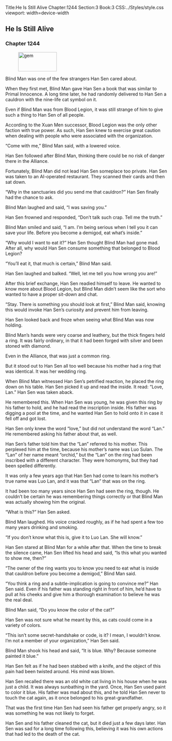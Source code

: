 Title:He Is Still Alive 
Chapter:1244 
Section:3 
Book:3 
CSS:../Styles/style.css 
viewport: width=device-width
  
## He Is Still Alive
### Chapter 1244
  
<figure>
	<img src="../Images/gem.gif" alt="gem" id="gem" width="120" height="60" />
</figure>
  

  
Blind Man was one of the few strangers Han Sen cared about.

When they first met, Blind Man gave Han Sen a book that was similar to Primal Innocence. A long time later, he had randomly delivered to Han Sen a cauldron with the nine-life cat symbol on it.

Even if Blind Man was from Blood Legion, it was still strange of him to give such a thing to Han Sen of all people.

According to the Xuan Men successor, Blood Legion was the only other faction with true power. As such, Han Sen knew to exercise great caution when dealing with people who were associated with the organization.

“Come with me,” Blind Man said, with a lowered voice.

Han Sen followed after Blind Man, thinking there could be no risk of danger there in the Alliance.

Fortunately, Blind Man did not lead Han Sen someplace too private. Han Sen was taken to an AI-operated restaurant. They scanned their cards and then sat down.

“Why in the sanctuaries did you send me that cauldron?” Han Sen finally had the chance to ask.

Blind Man laughed and said, “I was saving you.”

Han Sen frowned and responded, “Don’t talk such crap. Tell me the truth.”

Blind Man smiled and said, “I am. I’m being serious when I tell you it can save your life. Before you become a demigod, eat what’s inside.”

“Why would I want to eat it?” Han Sen thought Blind Man had gone mad. After all, why would Han Sen consume something that belonged to Blood Legion?

“You’ll eat it, that much is certain,” Blind Man said.

Han Sen laughed and balked. “Well, let me tell you how wrong you are!”

After this brief exchange, Han Sen readied himself to leave. He wanted to know more about Blood Legion, but Blind Man didn’t seem like the sort who wanted to have a proper sit-down and chat.

“Stay. There is something you should look at first,” Blind Man said, knowing this would invoke Han Sen’s curiosity and prevent him from leaving.

Han Sen looked back and froze when seeing what Blind Man was now holding.

Blind Man’s hands were very coarse and leathery, but the thick fingers held a ring. It was fairly ordinary, in that it had been forged with silver and been stoned with diamond.

Even in the Alliance, that was just a common ring.

But it stood out to Han Sen all too well because his mother had a ring that was identical. It was her wedding ring.

When Blind Man witnessed Han Sen’s petrified reaction, he placed the ring down on his table. Han Sen picked it up and read the inside. It read: “Love, Lan.” Han Sen was taken aback.

He remembered this. When Han Sen was young, he was given this ring by his father to hold, and he had read the inscription inside. His father was digging a pool at the time, and he wanted Han Sen to hold onto it in case it fell off and got lost.

Han Sen only knew the word “love,” but did not understand the word “Lan.” He remembered asking his father about that, as well.

Han Sen’s father told him that the “Lan” referred to his mother. This perplexed him at the time, because his mother’s name was Luo Sulan. The “Lan” of her name meant “orchid,” but the “Lan” on the ring had been inscribed with a different character. They were homonyms, but they had been spelled differently.

It was only a few years ago that Han Sen had come to learn his mother’s true name was Luo Lan, and it was that “Lan” that was on the ring.

It had been too many years since Han Sen had seen the ring, though. He couldn’t be certain he was remembering things correctly or that Blind Man was actually showing him the original.

“What is this?” Han Sen asked.

Blind Man laughed. His voice cracked roughly, as if he had spent a few too many years drinking and smoking.

“If you don’t know what this is, give it to Luo Lan. She will know.”

Han Sen stared at Blind Man for a while after that. When the time to break the silence came, Han Sen lifted his head and said, “Is this what you wanted to show me, then?”

“The owner of the ring wants you to know you need to eat what is inside that cauldron before you become a demigod,” Blind Man said.

“You think a ring and a subtle-implication is going to convince me?” Han Sen said. Even if his father was standing right in front of him, he’d have to pull at his cheeks and give him a thorough examination to believe he was the real deal.

Blind Man said, “Do you know the color of the cat?”

Han Sen was not sure what he meant by this, as cats could come in a variety of colors.

“This isn’t some secret-handshake or code, is it? I mean, I wouldn’t know. I’m not a member of your organization,” Han Sen said.

Blind Man shook his head and said, “It is blue. Why? Because someone painted it blue.”

Han Sen felt as if he had been stabbed with a knife, and the object of this pain had been twisted around. His mind was blown.

Han Sen recalled there was an old white cat living in his house when he was just a child. It was always sunbathing in the yard. Once, Han Sen used paint to color it blue. His father was mad about this, and he told Han Sen never to touch the cat again, as it once belonged to his great-grandfather.

That was the first time Han Sen had seen his father get properly angry, so it was something he was not likely to forget.

Han Sen and his father cleaned the cat, but it died just a few days later. Han Sen was sad for a long time following this, believing it was his own actions that had led to the death of the cat.